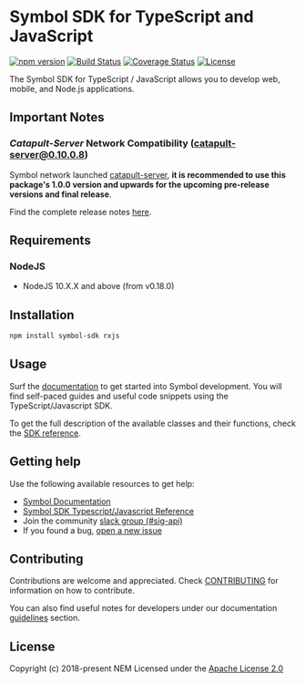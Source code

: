 # Symbol SDK for TypeScript and JavaScript

[![npm version](https://badge.fury.io/js/symbol-sdk.svg)](https://badge.fury.io/js/symbol-sdk)
[![Build Status](https://api.travis-ci.com/nemtech/symbol-sdk-typescript-javascript.svg?branch=main)](https://travis-ci.com/nemtech/symbol-sdk-typescript-javascript)
[![Coverage Status](https://coveralls.io/repos/github/nemtech/symbol-sdk-typescript-javascript/badge.svg)](https://coveralls.io/github/nemtech/symbol-sdk-typescript-javascript?branch=travis-ci)
[![License](https://img.shields.io/badge/License-Apache%202.0-blue.svg)](https://opensource.org/licenses/Apache-2.0)

The Symbol SDK for TypeScript / JavaScript allows you to develop web, mobile, and Node.js applications.

## Important Notes

### _Catapult-Server_ Network Compatibility (catapult-server@0.10.0.8)

Symbol network launched [catapult-server](https://github.com/nemtech/catapult-server/releases/tag/v1.0.0), **it is recommended to use this package's 1.0.0 version and upwards for the upcoming pre-release versions and final release**.

Find the complete release notes [here](CHANGELOG.md).

## Requirements

### NodeJS

- NodeJS 10.X.X and above (from v0.18.0)

## Installation

```bash
npm install symbol-sdk rxjs
```

## Usage

Surf the [documentation][docs] to get started into Symbol development.
You will find self-paced guides and useful code snippets using the TypeScript/Javascript SDK.

To get the full description of the available classes and their functions, check the [SDK reference][sdk-ref].

## Getting help

Use the following available resources to get help:

- [Symbol Documentation][docs]
- [Symbol SDK Typescript/Javascript Reference][sdk-ref]
- Join the community [slack group (#sig-api)][slack]
- If you found a bug, [open a new issue][issues]

## Contributing

Contributions are welcome and appreciated.
Check [CONTRIBUTING](CONTRIBUTING.md) for information on how to contribute.

You can also find useful notes for developers under our documentation [guidelines][guidelines] section.

## License

Copyright (c) 2018-present NEM
Licensed under the [Apache License 2.0](LICENSE)

[self]: https://github.com/nemtech/symbol-sdk-typescript-javascript
[docs]: http://nemtech.github.io/getting-started/setup-workstation.html
[issues]: https://github.com/nemtech/symbol-sdk-typescript-javascript/issues
[sdk-ref]: https://nemtech.github.io/references/typescript-sdk.html
[guidelines]: https://nemtech.github.io/contribute/contributing.html#sdk
[slack]: https://join.slack.com/t/nem2/shared_invite/enQtMzY4MDc2NTg0ODgyLWZmZWRiMjViYTVhZjEzOTA0MzUyMTA1NTA5OWQ0MWUzNTA4NjM5OTJhOGViOTBhNjkxYWVhMWRiZDRkOTE0YmU
